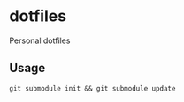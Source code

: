 dotfiles
========

Personal dotfiles

Usage
-----

```
git submodule init && git submodule update
```
